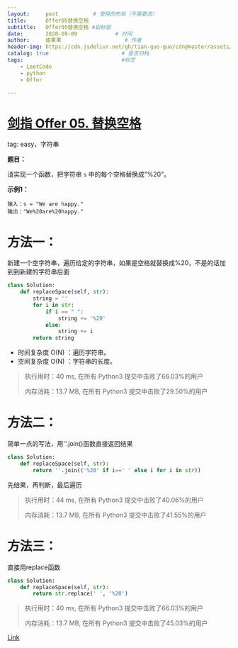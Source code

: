 ```yaml
---
layout:     post           # 使用的布局（不需要改）
title:      Offer05替换空格
subtitle:   Offer05替换空格 #副标题
date:       2020-09-09            # 时间
author:     甜果果                    # 作者
header-img: https://cdn.jsdelivr.net/gh/tian-guo-guo/cdn@master/assets/picgoimg/20200701171155.png  #背景图片
catalog: true                       # 是否归档
tags:                               #标签
    - LeetCode
    - python
    - Offer

---
```


# [剑指 Offer 05. 替换空格](https://leetcode-cn.com/problems/ti-huan-kong-ge-lcof/)

tag: easy，字符串

**题目：**

请实现一个函数，把字符串 `s` 中的每个空格替换成"%20"。

**示例1：**

```
输入：s = "We are happy."
输出："We%20are%20happy."
```

# 方法一：

新建一个空字符串，遍历给定的字符串，如果是空格就替换成%20，不是的话加到到新建的字符串后面

```python
class Solution:
    def replaceSpace(self, str):
        string = ''
        for i in str:
            if i == " ":
                string += '%20'
            else:
                string += i
        return string
```

-   时间复杂度 O(N) ：遍历字符串。
-   空间复杂度 O(N) ：字符串的长度。

>执行用时：40 ms, 在所有 Python3 提交中击败了66.03%的用户
>
>内存消耗：13.7 MB, 在所有 Python3 提交中击败了29.50%的用户

# 方法二：

简单一点的写法，用''.join()函数直接返回结果

```python
class Solution:
    def replaceSpace(self, str):
        return ''.join(('%20' if i==' ' else i for i in str))
```

先结果，再判断，最后遍历

>执行用时：44 ms, 在所有 Python3 提交中击败了40.06%的用户
>
>内存消耗：13.7 MB, 在所有 Python3 提交中击败了41.55%的用户

# 方法三：

直接用replace函数

```python
class Solution:
    def replaceSpace(self, str):
        return str.replace(' ', '%20')
```

>执行用时：40 ms, 在所有 Python3 提交中击败了66.03%的用户
>
>内存消耗：13.7 MB, 在所有 Python3 提交中击败了45.03%的用户

[Link](https://leetcode-cn.com/problems/ti-huan-kong-ge-lcof/submissions/)

